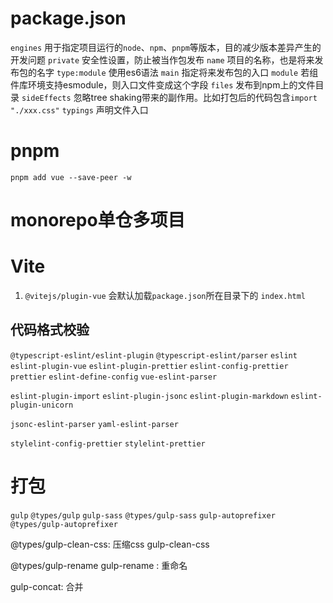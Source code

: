 # package.json
`engines` 用于指定项目运行的`node`、`npm`、`pnpm`等版本，目的减少版本差异产生的开发问题
`private` 安全性设置，防止被当作包发布
`name` 项目的名称，也是将来发布包的名字
`type:module` 使用es6语法
`main` 指定将来发布包的入口
`module` 若组件库环境支持esmodule，则入口文件变成这个字段
`files` 发布到npm上的文件目录
`sideEffects` 忽略tree shaking带来的副作用。比如打包后的代码包含`import "./xxx.css"`
`typings` 声明文件入口

# pnpm
`pnpm add vue --save-peer -w`


# monorepo单仓多项目


# Vite
1. `@vitejs/plugin-vue` 会默认加载`package.json`所在目录下的 `index.html`

## 代码格式校验
`@typescript-eslint/eslint-plugin`
`@typescript-eslint/parser`
`eslint`
`eslint-plugin-vue`
`eslint-plugin-prettier`
`eslint-config-prettier`
`prettier`
`eslint-define-config`
`vue-eslint-parser`

`eslint-plugin-import`
`eslint-plugin-jsonc`
`eslint-plugin-markdown`
`eslint-plugin-unicorn`

<!-- `eslint-define-config` -->
`jsonc-eslint-parser`
`yaml-eslint-parser`
<!-- `vue-eslint-parser` -->

`stylelint-config-prettier`
`stylelint-prettier`

# 打包
`gulp` `@types/gulp` `gulp-sass` `@types/gulp-sass` `gulp-autoprefixer` `@types/gulp-autoprefixer`

@types/gulp-clean-css: 压缩css
gulp-clean-css

@types/gulp-rename gulp-rename : 重命名

gulp-concat: 合并
